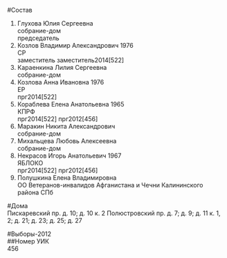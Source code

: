 #Состав  
1. Глухова Юлия Сергеевна  
    собрание-дом  
    председатель  
2. Козлов Владимир Александрович 1976  
    СР  
    заместитель заместитель2014[522]  
3. Караенкина Лилия Сергеевна  
    собрание-дом  
4. Козлова Анна Ивановна 1976  
    ЕР  
    прг2014[522]  
5. Кораблева Елена Анатольевна 1965  
    КПРФ  
    прг2014[522] прг2012[456]  
6. Маракин Никита Александрович  
    собрание-дом  
7. Михальцева Любовь Алексеевна  
    собрание-дом  
8. Некрасов Игорь Анатольевич 1967  
    ЯБЛОКО  
    прг2014[522] прг2012[456]  
9. Полушкина Елена Владимировна  
    ОО Ветеранов-инвалидов Афганистана и Чечни Калининского района СПб  
  
#Дома  
Пискаревский пр. д. 10; д. 10 к. 2 Полюстровский пр. д. 7; д. 9; д. 11 к. 1, 2; д. 21; д. 23; д. 25; д. 27  
  
#Выборы-2012  
##Номер УИК  
456  
